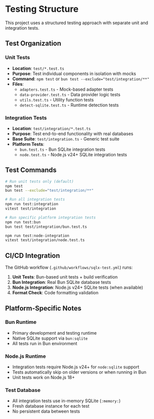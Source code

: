 # Testing Structure

This project uses a structured testing approach with separate unit and integration tests.

## Test Organization

### Unit Tests

- **Location**: `test/*.test.ts`
- **Purpose**: Test individual components in isolation with mocks
- **Command**: `npm test` or `bun test --exclude="test/integration/**"`
- **Files**:
  - `adapters.test.ts` - Mock-based adapter tests
  - `data-provider.test.ts` - Data provider logic tests
  - `utils.test.ts` - Utility function tests
  - `detect-sqlite.test.ts` - Runtime detection tests

### Integration Tests

- **Location**: `test/integration/*.test.ts`
- **Purpose**: Test end-to-end functionality with real databases
- **Base Suite**: `test/integration.ts` - Generic test suite
- **Platform Tests**:
  - `bun.test.ts` - Bun SQLite integration tests
  - `node.test.ts` - Node.js v24+ SQLite integration tests

## Test Commands

```bash
# Run unit tests only (default)
npm test
bun test --exclude="test/integration/**"

# Run all integration tests
npm run test:integration
vitest test/integration

# Run specific platform integration tests
npm run test:bun
bun test test/integration/bun.test.ts

npm run test:node-integration
vitest test/integration/node.test.ts
```

## CI/CD Integration

The GitHub workflow (`.github/workflows/sqlx-test.yml`) runs:

1. **Unit Tests**: Bun-based unit tests + build verification
2. **Bun Integration**: Real Bun SQLite database tests
3. **Node.js Integration**: Node.js v24+ SQLite tests (when available)
4. **Format Check**: Code formatting validation

## Platform-Specific Notes

### Bun Runtime

- Primary development and testing runtime
- Native SQLite support via `bun:sqlite`
- All tests run in Bun environment

### Node.js Runtime

- Integration tests require Node.js v24+ for `node:sqlite` support
- Tests automatically skip on older versions or when running in Bun
- Unit tests work on Node.js 18+

### Test Database

- All integration tests use in-memory SQLite (`:memory:`)
- Fresh database instance for each test
- No persistent data between tests
